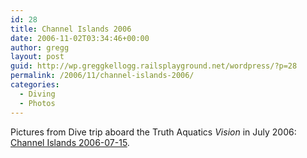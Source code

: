 ```yaml
---
id: 28
title: Channel Islands 2006
date: 2006-11-02T03:34:46+00:00
author: gregg
layout: post
guid: http://wp.greggkellogg.railsplayground.net/wordpress/?p=28
permalink: /2006/11/channel-islands-2006/
categories:
  - Diving
  - Photos
---
```

Pictures from Dive trip aboard the Truth Aquatics _Vision_ in July 2006: [Channel Islands 2006-07-15](/galleries/Channel%20Islands%202006-07-15/index.html).